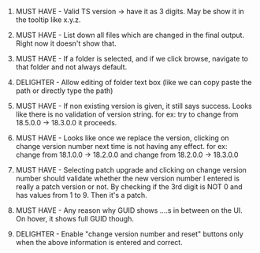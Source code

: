 1. MUST HAVE - Valid TS version -> have it as 3 digits. May be show it in the tooltip like x.y.z.

2. MUST HAVE - List down all files which are changed in the final output. Right now it doesn't show that. 

3. MUST HAVE - If a folder is selected, and if we click browse, navigate to that folder and not always default.

4. DELIGHTER - Allow editing of folder text box (like we can copy paste the path or directly type the path)

5. MUST HAVE - If non existing version is given, it still says success. Looks like there is no validation of version string.
for ex: try to change from 18.5.0.0 -> 18.3.0.0 it proceeds.

6. MUST HAVE - Looks like once we replace the version, clicking on change version number next time is not having any effect. 
for ex: change from 18.1.0.0 -> 18.2.0.0 and change from 18.2.0.0 -> 18.3.0.0

7. MUST HAVE - Selecting patch upgrade and clicking on change version number should validate whether the new version number I entered is really a patch version or not. By checking if the 3rd digit is NOT 0 and has values from 1 to 9. Then it's a patch.

8. MUST HAVE - Any reason why GUID shows ....s in between on the UI. On hover, it shows full GUID though.

9. DELIGHTER - Enable "change version number and reset" buttons only when the above information is entered and correct.
